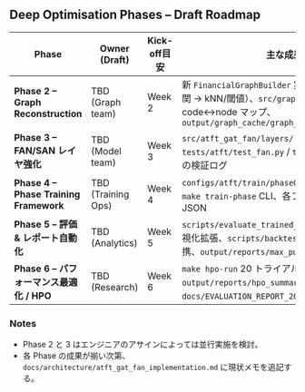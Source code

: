 ## Deep Optimisation Phases – Draft Roadmap

| Phase | Owner (Draft) | Kick-off目安 | 主な成果物 |
|-------|---------------|--------------|-------------|
| **Phase 2 – Graph Reconstruction** | TBD (Graph team) | Week 2 | 新 `FinancialGraphBuilder` 実装（時系列整列 → 相関 → kNN/閾値）、`src/graph/utils.py` の code↔node マップ、`output/graph_cache/graph_snapshot_YYYYMMDD.pkl` |
| **Phase 3 – FAN/SAN レイヤ強化** | TBD (Model team) | Week 3 | `src/atft_gat_fan/layers/` への FAN/SAN 実装、`tests/atft/test_fan.py` / `test_san.py` 、5 epoch の検証ログ |
| **Phase 4 – Phase Training Framework** | TBD (Training Ops) | Week 4 | `configs/atft/train/phase0.yaml`〜`phase4.yaml`、`make train-phase` CLI、各フェーズのメトリクス JSON |
| **Phase 5 – 評価 & レポート自動化** | TBD (Analytics) | Week 5 | `scripts/evaluate_trained_model.py` の CI95・可視化拡張、`scripts/backtest_sharpe_model.py` 連携、`output/reports/max_push_evaluation.md` |
| **Phase 6 – パフォーマンス最適化 / HPO** | TBD (Research) | Week 6 | `make hpo-run` 20 トライアル、自動サマリ `output/reports/hpo_summary_YYYYMMDD.md`、`docs/EVALUATION_REPORT_20251028.md` 更新 |

### Notes
- Phase 2 と 3 はエンジニアのアサインによっては並行実施を検討。
- 各 Phase の成果が揃い次第、`docs/architecture/atft_gat_fan_implementation.md` に現状メモを追記する。

